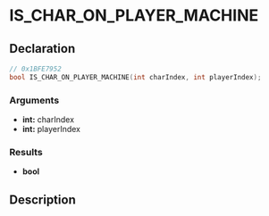 # IS_CHAR_ON_PLAYER_MACHINE

## Declaration
```cpp
// 0x1BFE7952
bool IS_CHAR_ON_PLAYER_MACHINE(int charIndex, int playerIndex);
```

### Arguments
- **int:** charIndex
- **int:** playerIndex

### Results
- **bool**

## Description
